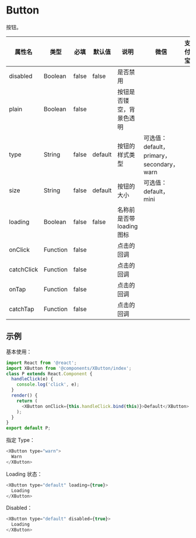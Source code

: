 # Button

按钮。

| 属性名    | 类型 | 必填 | 默认值 | 说明 | 微信 | 支付宝 | 百度 | 快应用 |
| --- | --- | --- | --- | --- | --- | --- | --- | --- |
| disabled | Boolean | false | false | 是否禁用 |  |  |  | true |
| plain    | Boolean | false | | 按钮是否镂空，背景色透明 |  |  |  | true |
| type     | String  | false | default | 按钮的样式类型 | 可选值：default，primary，secondary，warn |  |  | true |
| size     | String  | false | default | 按钮的大小 | 可选值：default，mini |  |  | true |
| loading  | Boolean | false | false | 名称前是否带 loading 图标 |  |  |  | true |
| onClick  | Function | false | | 点击的回调 |  |  |  | true |
| catchClick | Function | false | | 点击的回调 |  |  |  | true |
| onTap    | Function | false | | 点击的回调 |  |  |  | true |
| catchTap | Function | false | | 点击的回调 |  |  |  | true |

## 示例

基本使用：

```js
import React from '@react';
import XButton from '@components/XButton/index';
class P extends React.Component {
  handleClick(e) {
    console.log('click', e);
  }
  render() {
    return (
      <XButton onClick={this.handleClick.bind(this)}>Default</XButton>
    );
  }
}
export default P;
```

指定 Type：

```js
<XButton type="warn">
  Warn
</XButton>
```

Loading 状态：

```js
<XButton type="default" loading={true}>
  Loading
</XButton>
```

Disabled：

```js
<XButton type="default" disabled={true}>
  Loading
</XButton>
```